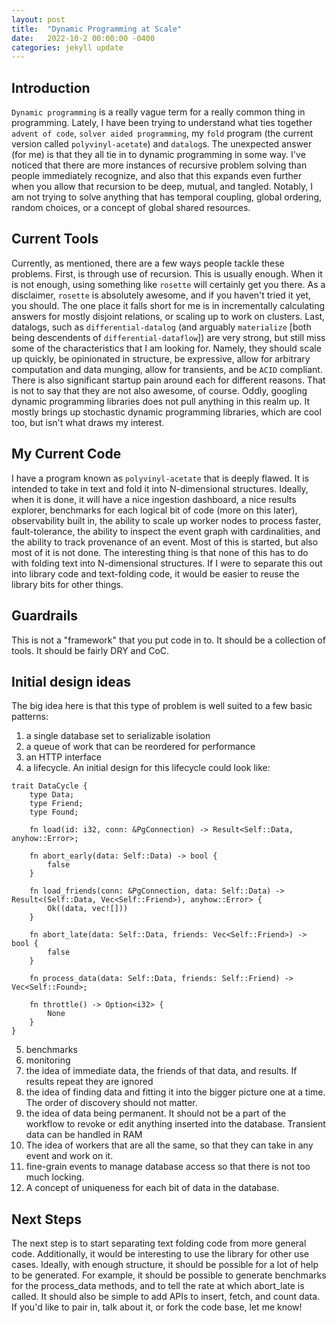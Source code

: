 ```yaml
---
layout: post
title:  "Dynamic Programming at Scale"
date:   2022-10-2 00:00:00 -0400
categories: jekyll update
---
```


## Introduction
`Dynamic programming` is a really vague term for a really common thing in programming. Lately, I have been trying to understand what ties together `advent of code`, `solver aided programming`, my `fold` program (the current version called `polyvinyl-acetate`) and `datalog`s. The unexpected answer (for me) is that they all tie in to dynamic programming in some way. I've noticed that there are more instances of recursive problem solving than people immediately recognize, and also that this expands even further when you allow that recursion to be deep, mutual, and tangled. Notably, I am not trying to solve anything that has temporal coupling, global ordering, random choices, or a concept of global shared resources.

## Current Tools
Currently, as mentioned, there are a few ways people tackle these problems. First, is through use of recursion. This is usually enough. When it is not enough, using something like `rosette` will certainly get you there. As a disclaimer, `rosette` is absolutely awesome, and if you haven't tried it yet, you should. The one place it falls short for me is in incrementally calculating answers for mostly disjoint relations, or scaling up to work on clusters. Last, datalogs, such as `differential-datalog` (and arguably `materialize` [both being descendents of `differential-dataflow`]) are very strong, but still miss some of the characteristics that I am looking for. Namely, they should scale up quickly, be opinionated in structure, be expressive, allow for arbitrary computation and data munging, allow for transients, and be `ACID` compliant. There is also significant startup pain around each for different reasons. That is not to say that they are not also awesome, of course. Oddly, googling dynamic programming libraries does not pull anything in this realm up. It mostly brings up stochastic dynamic programming libraries, which are cool too, but isn't what draws my interest.

## My Current Code
I have a program known as `polyvinyl-acetate` that is deeply flawed. It is intended to take in text and fold it into N-dimensional structures. Ideally, when it is done, it will have a nice ingestion dashboard, a nice results explorer, benchmarks for each logical bit of code (more on this later), observability built in, the ability to scale up worker nodes to process faster, fault-tolerance, the ability to inspect the event graph with cardinalities, and the ability to track provenance of an event. Most of this is started, but also most of it is not done. The interesting thing is that none of this has to do with folding text into N-dimensional structures. If I were to separate this out into library code and text-folding code, it would be easier to reuse the library bits for other things.

## Guardrails
This is not a "framework" that you put code in to. It should be a collection of tools. It should be fairly DRY and CoC.

## Initial design ideas
The big idea here is that this type of problem is well suited to a few basic patterns:
1. a single database set to serializable isolation
2. a queue of work that can be reordered for performance
3. an HTTP interface
4. a lifecycle. An initial design for this lifecycle could look like:

```
trait DataCycle {
    type Data;
    type Friend;
    type Found;

    fn load(id: i32, conn: &PgConnection) -> Result<Self::Data, anyhow::Error>;

    fn abort_early(data: Self::Data) -> bool {
        false
    }

    fn load_friends(conn: &PgConnection, data: Self::Data) -> Result<(Self::Data, Vec<Self::Friend>), anyhow::Error> {
        Ok((data, vec![]))
    }

    fn abort_late(data: Self::Data, friends: Vec<Self::Friend>) -> bool {
        false
    }

    fn process_data(data: Self::Data, friends: Self::Friend) -> Vec<Self::Found>;

    fn throttle() -> Option<i32> {
        None
    }
}
```
5. benchmarks
6. monitoring
7. the idea of immediate data, the friends of that data, and results. If results repeat they are ignored
8. the idea of finding data and fitting it into the bigger picture one at a time. The order of discovery should not matter.
9. the idea of data being permanent. It should not be a part of the workflow to revoke or edit anything inserted into the database. Transient data can be handled in RAM
10. The idea of workers that are all the same, so that they can take in any event and work on it.
11. fine-grain events to manage database access so that there is not too much locking.
12. A concept of uniqueness for each bit of data in the database.

## Next Steps
The next step is to start separating text folding code from more general code. Additionally, it would be interesting to use the library for other use cases. Ideally, with enough structure, it should be possible for a lot of help to be generated. For example, it should be possible to generate benchmarks for the process_data methods, and to tell the rate at which abort_late is called. It should also be simple to add APIs to insert, fetch, and count data. If you'd like to pair in, talk about it, or fork the code base, let me know!